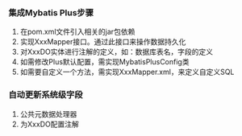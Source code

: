 ### 集成Mybatis Plus步骤
1. 在pom.xml文件引入相关的jar包依赖
2. 实现XxxMapper接口。通过此接口来操作数据持久化
3. 对XxxDO实体进行注解的定义，如：数据库表名，字段的定义
4. 如需修改Plus默认配置，需实现MybatisPlusConfig类
5. 如需要自定义一个方法，需实现XxxMapper.xml，来定义自定义SQL

### 自动更新系统级字段
1. 公共元数据处理器
2. 为XxxDO配置注解